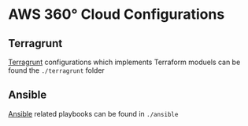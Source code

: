# AWS 360° Cloud Configurations

## Terragrunt

[Terragrunt](https://github.com/gruntwork-io/terragrunt) configurations which implements Terraform moduels can be found the `./terragrunt` folder


## Ansible

[Ansible](https://www.ansible.com/) related playbooks can be found in `./ansible`
